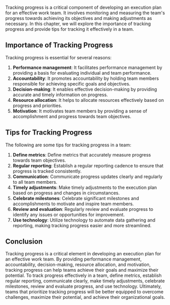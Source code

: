 

Tracking progress is a critical component of developing an execution plan for an effective work team. It involves monitoring and measuring the team's progress towards achieving its objectives and making adjustments as necessary. In this chapter, we will explore the importance of tracking progress and provide tips for tracking it effectively in a team.

## Importance of Tracking Progress

Tracking progress is essential for several reasons:

1. **Performance management**: It facilitates performance management by providing a basis for evaluating individual and team performance.
2. **Accountability**: It promotes accountability by holding team members responsible for achieving specific goals and objectives.
3. **Decision-making**: It enables effective decision-making by providing accurate and timely information on progress.
4. **Resource allocation**: It helps to allocate resources effectively based on progress and priorities.
5. **Motivation**: It motivates team members by providing a sense of accomplishment and progress towards team objectives.

## Tips for Tracking Progress

The following are some tips for tracking progress in a team:

1. **Define metrics**: Define metrics that accurately measure progress towards team objectives.
2. **Regular reporting**: Establish a regular reporting cadence to ensure that progress is tracked consistently.
3. **Communication**: Communicate progress updates clearly and regularly to all team members.
4. **Timely adjustments**: Make timely adjustments to the execution plan based on progress and changes in circumstances.
5. **Celebrate milestones**: Celebrate significant milestones and accomplishments to motivate and inspire team members.
6. **Review and evaluation**: Regularly review and evaluate progress to identify any issues or opportunities for improvement.
7. **Use technology**: Utilize technology to automate data gathering and reporting, making tracking progress easier and more streamlined.

## Conclusion

Tracking progress is a critical element in developing an execution plan for an effective work team. By providing performance management, accountability, decision-making, resource allocation, and motivation, tracking progress can help teams achieve their goals and maximize their potential. To track progress effectively in a team, define metrics, establish regular reporting, communicate clearly, make timely adjustments, celebrate milestones, review and evaluate progress, and use technology. Ultimately, teams that prioritize tracking progress will be better equipped to overcome challenges, maximize their potential, and achieve their organizational goals.
